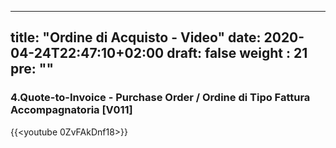  ---
title: "Ordine di Acquisto - Video"
date: 2020-04-24T22:47:10+02:00
draft: false
weight : 21
pre: "<b></b>"
--- 

### 4.Quote-to-Invoice - Purchase Order / Ordine di Tipo Fattura Accompagnatoria [V011]
{{<youtube 0ZvFAkDnf18>}} 
